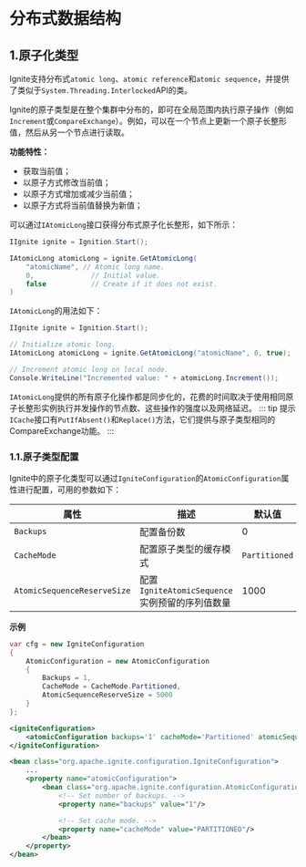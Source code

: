 # 分布式数据结构
## 1.原子化类型
Ignite支持分布式`atomic long`、`atomic reference`和`atomic sequence`，并提供了类似于`System.Threading.Interlocked`API的类。

Ignite的原子类型是在整个集群中分布的，即可在全局范围内执行原子操作（例如`Increment`或`CompareExchange`）。例如，可以在一个节点上更新一个原子长整形值，然后从另一个节点进行读取。

**功能特性：**

 - 获取当前值；
 - 以原子方式修改当前值；
 - 以原子方式增加或减少当前值；
 - 以原子方式将当前值替换为新值；

可以通过`IAtomicLong`接口获得分布式原子化长整形，如下所示：
```csharp
IIgnite ignite = Ignition.Start();

IAtomicLong atomicLong = ignite.GetAtomicLong(
    "atomicName", // Atomic long name.
    0,        		// Initial value.
    false     		// Create if it does not exist.
)
```
`IAtomicLong`的用法如下：
```csharp
IIgnite ignite = Ignition.Start();

// Initialize atomic long.
IAtomicLong atomicLong = ignite.GetAtomicLong("atomicName", 0, true);

// Increment atomic long on local node.
Console.WriteLine("Incremented value: " + atomicLong.Increment());

```
`IAtomicLong`提供的所有原子化操作都是同步化的，花费的时间取决于使用相同原子长整形实例执行并发操作的节点数、这些操作的强度以及网络延迟。
::: tip 提示
`ICache`接口有`PutIfAbsent()`和`Replace()`方法，它们提供与原子类型相同的CompareExchange功能。
:::
### 1.1.原子类型配置
Ignite中的原子化类型可以通过`IgniteConfiguration`的`AtomicConfiguration`属性进行配置，可用的参数如下：

|属性|描述|默认值|
|---|---|---|
|`Backups`|配置备份数|0|
|`CacheMode`|配置原子类型的缓存模式|`Partitioned`|
|`AtomicSequenceReserveSize`|配置`IgniteAtomicSequence`实例预留的序列值数量|1000|

**示例**

<code-group>
<code-block title="C#">

```csharp
var cfg = new IgniteConfiguration
{
    AtomicConfiguration = new AtomicConfiguration
    {
        Backups = 1,
        CacheMode = CacheMode.Partitioned,
        AtomicSequenceReserveSize = 5000
    }
};
```
</code-block>

<code-block title="app.config">

```xml
<igniteConfiguration>
    <atomicConfiguration backups='1' cacheMode='Partitioned' atomicSequenceReserveSize='5000' />
</igniteConfiguration>
```
</code-block>

<code-block title="Spring XML">

```xml
<bean class="org.apache.ignite.configuration.IgniteConfiguration">
    ...
    <property name="atomicConfiguration">
        <bean class="org.apache.ignite.configuration.AtomicConfiguration">
            <!-- Set number of backups. -->
            <property name="backups" value="1"/>

          	<!-- Set cache mode. -->
          	<property name="cacheMode" value="PARTITIONED"/>
        </bean>
    </property>
</bean>
```
</code-block>

</code-group>

<RightPane/>
